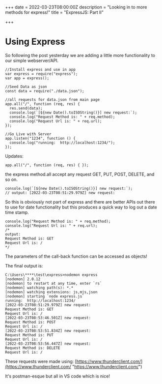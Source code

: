 +++
date = 2022-03-23T08:00:00Z
description = "Looking in to more methods for express!"
title = "ExpressJS: Part II"

+++
# Using Express

So following the post yesterday we are adding a little more functionality to our simple webserver/API. 

    //Install express and use in app
    var express = require("express");
    var app = express();
    
    //Seed Data as json
    const data = require("./data.json");
    
    //all requests for data.json from main page
    app.all("/", function (req, res) {
      res.send(data);
      console.log(`[${new Date().toISOString()}] new request:`);
      console.log("Request Method is: " + req.method);
      console.log("Request Url is: " + req.url);
    });
    
    //Go Live with Server
    app.listen("1234", function () {
      console.log("running:  http://localhost:1234/");
    });

Updates:

    app.all("/", function (req, res) { });

the express method.all accept any request GET, PUT, POST, DELETE, and so on. 

    console.log(`[${new Date().toISOString()}] new request:`);
    // output: [2022-03-23T08:51:29.979Z] new request:

So this is obviously not part of express and there are better APIs out there to use for date functionality but this produces a quick way to log out a date time stamp. 

    console.log("Request Method is: " + req.method);
    console.log("Request Url is: " + req.url);
    /*
    output:
    Request Method is: GET
    Request Url is: /
    */

The parameters of the call-back function can be accessed as objects!

The final output is:

    C:\Users\****\test\express>nodemon express
    [nodemon] 2.0.12
    [nodemon] to restart at any time, enter `rs`
    [nodemon] watching path(s): *.*
    [nodemon] watching extensions: js,mjs,json
    [nodemon] starting `node express.js`
    running:  http://localhost:1234/
    [2022-03-23T08:51:29.979Z] new request:
    Request Method is: GET
    Request Url is: /
    [2022-03-23T08:53:46.501Z] new request:
    Request Method is: POST
    Request Url is: /
    [2022-03-23T08:53:51.834Z] new request:
    Request Method is: PUT
    Request Url is: /
    [2022-03-23T08:53:56.447Z] new request:
    Request Method is: DELETE
    Request Url is: /

These requests were made using: [https://www.thunderclient.com/](https://www.thunderclient.com/ "https://www.thunderclient.com/")

It's postman-esque but all in VS code which is nice!